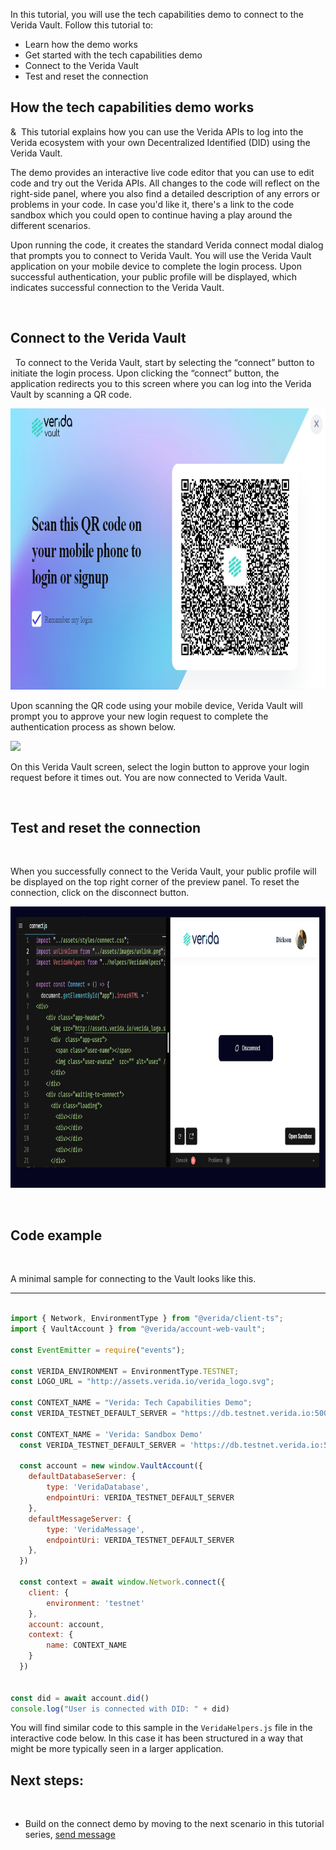 In this tutorial, you will use the tech capabilities demo to connect to the Verida Vault. Follow this tutorial to:
&nbsp;

* Learn how the demo works
* Get started with the tech capabilities demo 
* Connect to the Verida Vault
* Test and reset the connection
&nbsp;

## How the tech capabilities demo works

&&nbsp;
This tutorial explains how you can use the Verida APIs to log into the Verida ecosystem with your own Decentralized Identified (DID) using the Verida Vault.
&nbsp; 

The demo provides an interactive live code editor that you can use to edit code and try out the Verida APIs. All changes to the code will reflect on the right-side panel, where you also find a detailed description of any errors or problems in your code. In case you'd like it, there's a link to the code sandbox which you could open to continue having a play around the different scenarios. 
&nbsp;

Upon running the code, it creates the standard Verida connect modal dialog that prompts you to connect to Verida Vault. You will use the Verida Vault application on your mobile device to complete the login process. Upon successful authentication, your public profile will be displayed, which indicates successful connection to the Verida Vault. 

&nbsp;
## Connect to the Verida Vault
&nbsp;
To connect to the Verida Vault, start by selecting the “connect” button to initiate the login process. Upon clicking the “connect” button, the application redirects you to this screen where you can log into the Verida Vault by scanning a QR code.

<img class="md-img" src="./media/scan-qr-code.png" height="450" alt="side"/>

Upon scanning the QR code using your mobile device, Verida Vault will prompt you to approve your new login request to complete the authentication process as shown below.

<img class="md-img"  src="/media/vault-login.png"  height="450" />

On this Verida Vault screen, select the login button to approve your login request before it times out. You are now connected to Verida Vault.

&nbsp;

## Test and reset the connection

&nbsp;

When you successfully connect to the Verida Vault, your public profile will be displayed on the top right corner of the preview panel. To reset the connection, click on the disconnect button.

<img class="md-img"  src="./media/connected.PNG"  height="450" />

&nbsp;

## Code example

&nbsp;

A minimal sample for connecting to the Vault looks like this.

---

```js

import { Network, EnvironmentType } from "@verida/client-ts";
import { VaultAccount } from "@verida/account-web-vault";

const EventEmitter = require("events");

const VERIDA_ENVIRONMENT = EnvironmentType.TESTNET;
const LOGO_URL = "http://assets.verida.io/verida_logo.svg";

const CONTEXT_NAME = "Verida: Tech Capabilities Demo";
const VERIDA_TESTNET_DEFAULT_SERVER = "https://db.testnet.verida.io:5002/";

const CONTEXT_NAME = 'Verida: Sandbox Demo'
  const VERIDA_TESTNET_DEFAULT_SERVER = 'https://db.testnet.verida.io:5002/'

  const account = new window.VaultAccount({
    defaultDatabaseServer: {
        type: 'VeridaDatabase',
        endpointUri: VERIDA_TESTNET_DEFAULT_SERVER
    },
    defaultMessageServer: {
        type: 'VeridaMessage',
        endpointUri: VERIDA_TESTNET_DEFAULT_SERVER
    },
  })

  const context = await window.Network.connect({
    client: {
        environment: 'testnet'
    },
    account: account,
    context: {
        name: CONTEXT_NAME
    }
  })


const did = await account.did()
console.log("User is connected with DID: " + did)
```

You will find similar code to this sample in the `VeridaHelpers.js` file in the interactive code below. In this case it has been structured in a way that might be more typically seen in a larger application. 
&nbsp;

## Next steps:

&nbsp;

- Build on the connect demo by moving to the next scenario in this tutorial series, [send message](./send-message)
